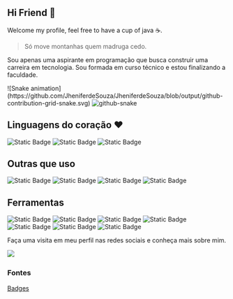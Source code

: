 ## Hi Friend 👋
Welcome my profile, feel free to have a cup of java ☕.
> Só move montanhas quem madruga cedo.


Sou apenas uma aspirante em programação que busca construir uma carreira em tecnologia. Sou formada em curso técnico e estou finalizando a faculdade.
<p></p>
![Snake animation](https://github.com/JheniferdeSouza/JheniferdeSouza/blob/output/github-contribution-grid-snake.svg)
<picture>
  <source media="(prefers-color-scheme: dark)" srcset="github-snake-dark.svg" />
  <source media="(prefers-color-scheme: light)" srcset="github-snake.svg" />
  <img alt="github-snake" src="github-snake.svg" />
</picture>

## Linguagens do coração ♥️
![Static Badge](https://img.shields.io/badge/JAVA-c0392b?style=for-the-badge&)
![Static Badge](https://img.shields.io/badge/%23-8204D4?style=for-the-badge&logo=c&logoColor=FFFFFF)
![Static Badge](https://img.shields.io/badge/PHP-%23777BB4?style=for-the-badge&logo=php&logoColor=FFFFFF)


## Outras que uso
![Static Badge](https://img.shields.io/badge/PYTHON-%233776AB?style=for-the-badge&logo=Python&logoColor=FFFFFF)
![Static Badge](https://img.shields.io/badge/HTML-%23E34F26?style=for-the-badge&logo=HTML5&logoColor=FFFFFF)
![Static Badge](https://img.shields.io/badge/CSS-%23663399?style=for-the-badge&logo=CSS&logoColor=FFFFFF)
![Static Badge](https://img.shields.io/badge/JAVASCRIPT-%23F7DF1E?style=for-the-badge&logo=javascript&logoColor=%23000000)


## Ferramentas
![Static Badge](https://img.shields.io/badge/_-%2361DAFB?style=for-the-badge&logo=react&logoColor=%23ffffff)
![Static Badge](https://img.shields.io/badge/_-%235FA04E?style=for-the-badge&logo=nodedotjs&logoColor=%23000000)
![Static Badge](https://img.shields.io/badge/_-%232496ED?style=for-the-badge&logo=docker&logoColor=%23ffffff)
![Static Badge](https://img.shields.io/badge/_-%236DB33F?style=for-the-badge&logo=springboot&logoColor=%23000000)
![Static Badge](https://img.shields.io/badge/AWS-292828?style=for-the-badge&logoColor=%23ffffff)
![Static Badge](https://img.shields.io/badge/_-292828?style=for-the-badge&logo=linux&logoColor=%23ffffff)
![Static Badge](https://img.shields.io/badge/_-%23F05032?style=for-the-badge&logo=git&logoColor=%23ffffff)




Faça uma visita em meu perfil nas redes sociais e conheça mais sobre mim.
<p></p>
<a href="https://www.linkedin.com/in/jhenifer-de-souza-oliveira/">
<img src="https://img.shields.io/badge/LinkedIn-0077B5?style=for-the-badge&logo=linkedin&logoColor=white">
<a/>


### Fontes
<a href="https://github.com/alexandresanlim/Badges4-README.md-Profile?tab=readme-ov-file#-food-"> Badges <a/>


<!--
**JheniferdeSouza/JheniferdeSouza** is a ✨ _special_ ✨ repository because its `README.md` (this file) appears on your GitHub profile.

Here are some ideas to get you started:

- 🔭 I’m currently working on ...
- 🌱 I’m currently learning ...
- 👯 I’m looking to collaborate on ...
- 🤔 I’m looking for help with ...
- 💬 Ask me about ...
- 📫 How to reach me: ...
- 😄 Pronouns: ...
- ⚡ Fun fact: ...
-->
